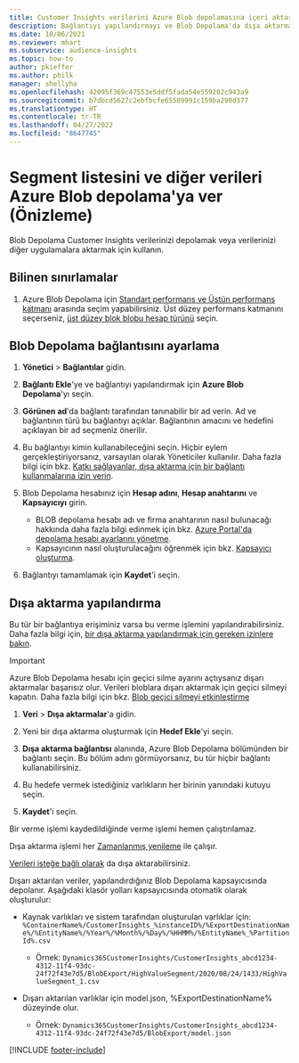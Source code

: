 ```yaml
---
title: Customer Insights verilerini Azure Blob depolamasına içeri aktarma
description: Bağlantıyı yapılandırmayı ve Blob Depolama'da dışa aktarmayı öğrenin.
ms.date: 10/06/2021
ms.reviewer: mhart
ms.subservice: audience-insights
ms.topic: how-to
author: pkieffer
ms.author: philk
manager: shellyha
ms.openlocfilehash: 42095f369c47553e5ddf5fada54e559202c943a9
ms.sourcegitcommit: b7dbcd5627c2ebfbcfe65589991c159ba290d377
ms.translationtype: HT
ms.contentlocale: tr-TR
ms.lasthandoff: 04/27/2022
ms.locfileid: "8647745"
---
```

# <a name="export-segment-list-and-other-data-to-azure-blob-storage-preview"></a>Segment listesini ve diğer verileri Azure Blob depolama'ya ver (Önizleme)

Blob Depolama Customer Insights verilerinizi depolamak veya verilerinizi diğer uygulamalara aktarmak için kullanın.

## <a name="known-limitations"></a>Bilinen sınırlamalar

1. Azure Blob Depolama için [Standart performans ve Üstün performans katmanı](/azure/storage/blobs/storage-blob-performance-tiers) arasında seçim yapabilirsiniz. Üst düzey performans katmanını seçerseniz, [üst düzey blok blobu hesap türünü](/azure/storage/common/storage-account-overview#types-of-storage-accounts) seçin.

## <a name="set-up-the-connection-to-blob-storage"></a>Blob Depolama bağlantısını ayarlama

1. **Yönetici** > **Bağlantılar** gidin.

1. **Bağlantı Ekle**'ye ve bağlantıyı yapılandırmak için **Azure Blob Depolama**'yı seçin.

1. **Görünen ad**'da bağlantı tarafından tanınabilir bir ad verin. Ad ve bağlantının türü bu bağlantıyı açıklar. Bağlantının amacını ve hedefini açıklayan bir ad seçmeniz önerilir.

1. Bu bağlantıyı kimin kullanabileceğini seçin. Hiçbir eylem gerçekleştiriyorsanız, varsayılan olarak Yöneticiler kullanılır. Daha fazla bilgi için bkz. [Katkı sağlayanlar, dışa aktarma için bir bağlantı kullanmalarına izin verin](connections.md#allow-contributors-to-use-a-connection-for-exports).

1. Blob Depolama hesabınız için **Hesap adını**, **Hesap anahtarını** ve **Kapsayıcıyı** girin.
    - BLOB depolama hesabı adı ve firma anahtarının nasıl bulunacağı hakkında daha fazla bilgi edinmek için bkz. [Azure Portal'da depolama hesabı ayarlarını yönetme](/azure/storage/common/storage-account-manage).
    - Kapsayıcının nasıl oluşturulacağını öğrenmek için bkz. [Kapsayıcı oluşturma](/azure/storage/blobs/storage-quickstart-blobs-portal#create-a-container).

1. Bağlantıyı tamamlamak için **Kaydet**'i seçin. 

## <a name="configure-an-export"></a>Dışa aktarma yapılandırma

Bu tür bir bağlantıya erişiminiz varsa bu verme işlemini yapılandırabilirsiniz. Daha fazla bilgi için, [bir dışa aktarma yapılandırmak için gereken izinlere bakın](export-destinations.md#set-up-a-new-export).

> [!IMPORTANT]
> Azure Blob Depolama hesabı için geçici silme ayarını açtıysanız dışarı aktarmalar başarısız olur. Verileri bloblara dışarı aktarmak için geçici silmeyi kapatın. Daha fazla bilgi için bkz. [Blob geçici silmeyi etkinleştirme](/azure/storage/blobs/soft-delete-blob-enable.md)

1. **Veri** > **Dışa aktarmalar**'a gidin.

1. Yeni bir dışa aktarma oluşturmak için **Hedef Ekle**'yi seçin.

1. **Dışa aktarma bağlantısı** alanında, Azure Blob Depolama bölümünden bir bağlantı seçin. Bu bölüm adını görmüyorsanız, bu tür hiçbir bağlantı kullanabilirsiniz.

1. Bu hedefe vermek istediğiniz varlıkların her birinin yanındaki kutuyu seçin.

1. **Kaydet**'i seçin.

Bir verme işlemi kaydedildiğinde verme işlemi hemen çalıştırılamaz.

Dışa aktarma işlemi her [Zamanlanmış yenileme](system.md#schedule-tab) ile çalışır.     

[Verileri isteğe bağlı olarak](export-destinations.md#run-exports-on-demand) da dışa aktarabilirsiniz. 

Dışarı aktarılan veriler, yapılandırdığınız Blob Depolama kapsayıcısında depolanır. Aşağıdaki klasör yolları kapsayıcısında otomatik olarak oluşturulur:

- Kaynak varlıkları ve sistem tarafından oluşturulan varlıklar için:   
  `%ContainerName%/CustomerInsights_%instanceID%/%ExportDestinationName%/%EntityName%/%Year%/%Month%/%Day%/%HHMM%/%EntityName%_%PartitionId%.csv`  
  - Örnek: `Dynamics365CustomerInsights/CustomerInsights_abcd1234-4312-11f4-93dc-24f72f43e7d5/BlobExport/HighValueSegment/2020/08/24/1433/HighValueSegment_1.csv`
 
- Dışarı aktarılan varlıklar için model.json, %ExportDestinationName% düzeyinde olur.  
  - Örnek: `Dynamics365CustomerInsights/CustomerInsights_abcd1234-4312-11f4-93dc-24f72f43e7d5/BlobExport/model.json`

[!INCLUDE [footer-include](includes/footer-banner.md)]
